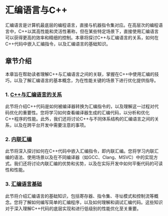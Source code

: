 # 汇编语言与C++

汇编语言是计算机最底层的编程语言，直接与机器指令集对应。在高层次的编程语言中，C++以其高性能和灵活性著称，但在某些特定场景下，直接使用汇编语言可以获得更高的效率和精细的控制。本章将探讨C++与汇编语言的关系，如何在C++代码中嵌入汇编指令，以及汇编语言的基础知识。

## 章节介绍

本章旨在帮助读者理解C++与汇编语言之间的关联，掌握在C++中使用汇编的技巧，以及了解汇编语言的基本概念，为在性能关键的场景下进行优化提供指导。

### 1. [C++与汇编语言的关系](cpp-and-assembly.md)

此节将介绍C++代码是如何被编译器转换为汇编指令的，以及理解这一过程对代码优化的重要性。您将学习如何查看编译器生成的汇编代码，以分析和优化C++程序的性能。此外，我们还将讨论C++与不同体系结构的汇编语言之间的关系，以及在跨平台开发中需要注意的事项。

### 2. [内联汇编](inline-assembly.md)

此节将深入探讨如何在C++代码中嵌入汇编指令，即内联汇编。您将学习内联汇编的语法、使用场景以及在不同编译器（如GCC、Clang、MSVC）中的实现方式。我们还将讨论内联汇编的优势和劣势，以及在实际开发中如何平衡代码的可读性和性能。

### 3. [汇编语言基础](assembly-basics.md)

此节将介绍汇编语言的基础知识，包括寄存器、指令集、寻址模式和控制流等概念。您将了解如何编写简单的汇编程序，以及如何理解和调试汇编代码。这些知识对于深入理解C++代码的底层实现和进行低级别的性能优化至关重要。
